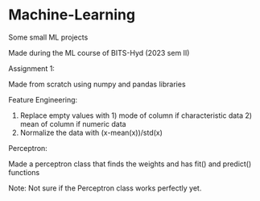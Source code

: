 # Machine-Learning
Some small ML projects

Made during the ML course of BITS-Hyd (2023 sem II)

Assignment 1:

Made from scratch using numpy and pandas libraries

Feature Engineering:

1) Replace empty values with 1) mode of column if characteristic data 2) mean of column if numeric data
2) Normalize the data with (x-mean(x))/std(x)

Perceptron:

Made a perceptron class that finds the weights and has fit() and predict() functions

Note: Not sure if the Perceptron class works perfectly yet. 
